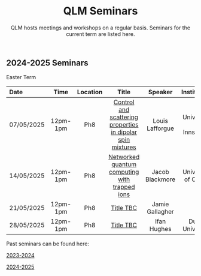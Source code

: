 ﻿---
layout: page
title: QLM Seminars
subtitle: QLM hosts meetings and workshops on a regular basis. Seminars for the current term are listed here.
---
 
## 2024-2025 Seminars

Easter Term

|Date  |Time |Location  |Title   |Speaker    |Institution    |
|:---  | :----: | :----:  | :--------:      | :------:      |           --: |
|07/05/2025|12pm-1pm|Ph8|<a href="/events/seminars/abstracts/2025 Easter/Louis Lafforgue">Control and scattering properties in dipolar spin mixtures</a>|Louis Lafforgue |University of Innsbruck |
|14/05/2025|12pm-1pm|Ph8|<a href="/events/seminars/abstracts/2025 Easter/Jacob Blackmore"> Networked quantum computing with trapped ions </a>|Jacob Blackmore |University of Oxford |
|21/05/2025|12pm-1pm|Ph8|<a href="/events/seminars/abstracts/2025 Easter/Jamie Gallagher"> Title TBC </a>|Jamie Gallagher | |
|28/05/2025|12pm-1pm|Ph8|<a href="/events/seminars/abstracts/2025 Easter/Ifan Hughes"> Title TBC </a>|Ifan Hughes | Durham University|

Past seminars can be found here: 

<a href="/events/seminars_past_2324"> 2023-2024 </a>

<a href="/events/seminars_past_2425"> 2024-2025 </a>




